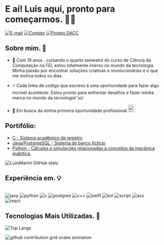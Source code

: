 # E aí! Luis aqui, pronto para começarmos. 👋🏻
  
[![E-mail](https://img.shields.io/badge/Gmail-D14836?style=for-the-badge&logo=gmail&logoColor=white)](mailto:luisaugustomarim@gmail.com)
[![Contato](https://img.shields.io/badge/WhatsApp-25D366?style=for-the-badge&logo=whatsapp&logoColor=white)](https://wa.me/5511969844276)
[![Projeto DACC](https://img.shields.io/badge/Instagram-E4405F?style=for-the-badge&logo=instagram&logoColor=white)](https://www.instagram.com/daccfei/)

## Sobre mim. 📌

  - 💬 Com 19 anos , cursando o quarto semestre do curso de Ciência da Computação na FEI, estou totalmente imerso no mundo da tecnologia. Minha paixão por encontrar soluções criativas e revolucionárias é o que me motiva todos os dias.

  - ⚡ Cada linha de código que escrevo é uma oportunidade para fazer algo incrível acontecer. Estou pronto para enfrentar desafios e fazer minha marca no mundo da tecnologia! \o/

  - 🔎 Em busca da minha primeira oportunidade profissional.<img src="https://raw.githubusercontent.com/Tarikul-Islam-Anik/Animated-Fluent-Emojis/master/Emojis/Smilies/Alien%20Monster.png" alt="Alien Monster" width="25" height="25" />

  ## Portifólio:
 - [C - Sistema acadêmico de registro](https://github.com/LuiisMarim/ProjetoNotas_C)
 - [Java/PostgreeSQL - Sistema de banco fictício](https://github.com/LuiisMarim/ProjetoLionBank_POO)
 - [Python - Cálculos e simulações relacionadas a conceitos da mecânica quântica.](https://github.com/LuiisMarim/CalculosMecanincaQuantica)


![LuiisMarim GitHub stats](https://github-readme-stats.vercel.app/api?username=LuiisMarim&show_icons=true&theme=transparent)

## Experiência em. 💡
<div style="display: inline-block"><br/>
  <img align="center" alt="java" src="https://img.shields.io/badge/Java-ED8B00?style=for-the-badge&logo=openjdk&logoColor=white"/>
  <img align="center" alt="python" src="https://img.shields.io/badge/Python-3776AB?style=for-the-badge&logo=python&logoColor=white"/>
  <img align="center" alt="c" src=	"https://img.shields.io/badge/C-00599C?style=for-the-badge&logo=c&logoColor=white"/>
  <img align="center" alt="postgree" src=	"https://img.shields.io/badge/PostgreSQL-316192?style=for-the-badge&logo=postgresql&logoColor=white"/>
  <img align="center" alt="c++" src=	"https://img.shields.io/badge/C++-00599C.svg?style=for-the-badge&logo=C++&logoColor=white"/>
  <img align="center" alt="swift" src=	"https://img.shields.io/badge/Swift-F05138.svg?style=for-the-badge&logo=Swift&logoColor=white"/>
  <img align="center" alt="kot" src=	"https://img.shields.io/badge/Kotlin-7F52FF.svg?style=for-the-badge&logo=Kotlin&logoColor=white"/>
  <img align="center" alt="script" src=	"https://img.shields.io/badge/JavaScript-F7DF1E?style=for-the-badge&logo=javascript&logoColor=black"/>
  <img align="center" alt="ass" src=	"https://img.shields.io/badge/_-ASM-6E4C13.svg?style=for-the-badge"/>
  <img align="center" alt="react" src=	"https://img.shields.io/badge/React_Native-20232A?style=for-the-badge&logo=react&logoColor=61DAFB"/>

  
  
</div> 

## Tecnologias Mais Utilizadas. 🤖
![Top Langs](https://github-readme-stats.vercel.app/api/top-langs/?username=LuiisMarim&layout=compact&icons=true&theme=transparent)


<picture>
  <source media="(prefers-color-scheme: dark)" srcset="https://raw.githubusercontent.com/Anz0mer/Anz0mer/output/github-contribution-grid-snake-dark.svg">
  <source media="(prefers-color-scheme: light)" srcset="https://raw.githubusercontent.com/Anz0mer/Anz0mer/output/github-contribution-grid-snake.svg">
  <img alt="github contribution grid snake animation" src="https://raw.githubusercontent.com/LuiisMarim/LuiisMarim/output/github-contribution-grid-snake.svg">
</picture>



 

